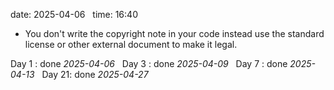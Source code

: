 date: 2025-04-06  
time: 16:40  

- You don't write the copyright note in your code instead use the standard license or other external document to make it legal.

Day 1 : done *2025-04-06*  
Day 3 : done *2025-04-09*  
Day 7 : done *2025-04-13*  
Day 21: done *2025-04-27*